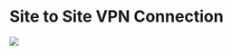 # Site to Site VPN Connection

<a href="https://portal.azure.com/#create/Microsoft.Template/uri/https%3A%2F%2Fraw.githubusercontent.com%2Fdigcloudio%2Farm%2Fmaster%2Fsite-to-site-vpn%2Fazuredeploy.json" target="_blank">
    <img src="http://azuredeploy.net/deploybutton.png"/>
</a>